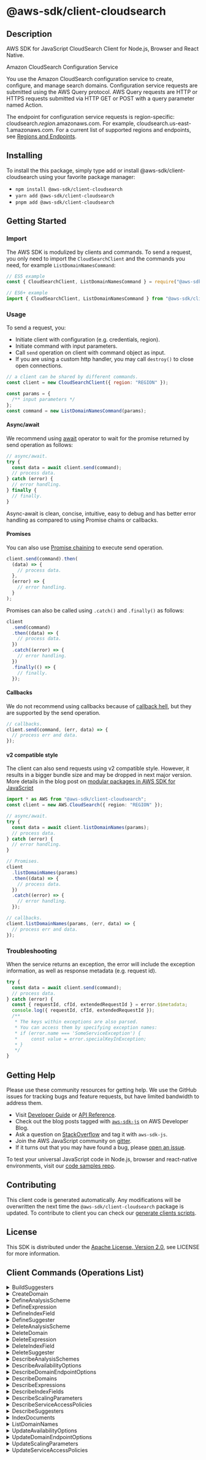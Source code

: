 <!-- generated file, do not edit directly -->

# @aws-sdk/client-cloudsearch

## Description

AWS SDK for JavaScript CloudSearch Client for Node.js, Browser and React Native.

<fullname>Amazon CloudSearch Configuration Service</fullname>

<p>You use the Amazon CloudSearch configuration service to create, configure, and manage search domains.
Configuration service  requests are submitted using the AWS Query protocol. AWS Query requests
are HTTP or HTTPS requests submitted via HTTP GET or POST with a query parameter named Action.</p>
<p>The endpoint for configuration service requests is region-specific: cloudsearch.<i>region</i>.amazonaws.com.
For example, cloudsearch.us-east-1.amazonaws.com. For a current list of supported regions and endpoints,
see <a href="http://docs.aws.amazon.com/general/latest/gr/rande.html#cloudsearch_region" target="_blank">Regions and Endpoints</a>.</p>

## Installing

To install the this package, simply type add or install @aws-sdk/client-cloudsearch
using your favorite package manager:

- `npm install @aws-sdk/client-cloudsearch`
- `yarn add @aws-sdk/client-cloudsearch`
- `pnpm add @aws-sdk/client-cloudsearch`

## Getting Started

### Import

The AWS SDK is modulized by clients and commands.
To send a request, you only need to import the `CloudSearchClient` and
the commands you need, for example `ListDomainNamesCommand`:

```js
// ES5 example
const { CloudSearchClient, ListDomainNamesCommand } = require("@aws-sdk/client-cloudsearch");
```

```ts
// ES6+ example
import { CloudSearchClient, ListDomainNamesCommand } from "@aws-sdk/client-cloudsearch";
```

### Usage

To send a request, you:

- Initiate client with configuration (e.g. credentials, region).
- Initiate command with input parameters.
- Call `send` operation on client with command object as input.
- If you are using a custom http handler, you may call `destroy()` to close open connections.

```js
// a client can be shared by different commands.
const client = new CloudSearchClient({ region: "REGION" });

const params = {
  /** input parameters */
};
const command = new ListDomainNamesCommand(params);
```

#### Async/await

We recommend using [await](https://developer.mozilla.org/en-US/docs/Web/JavaScript/Reference/Operators/await)
operator to wait for the promise returned by send operation as follows:

```js
// async/await.
try {
  const data = await client.send(command);
  // process data.
} catch (error) {
  // error handling.
} finally {
  // finally.
}
```

Async-await is clean, concise, intuitive, easy to debug and has better error handling
as compared to using Promise chains or callbacks.

#### Promises

You can also use [Promise chaining](https://developer.mozilla.org/en-US/docs/Web/JavaScript/Guide/Using_promises#chaining)
to execute send operation.

```js
client.send(command).then(
  (data) => {
    // process data.
  },
  (error) => {
    // error handling.
  }
);
```

Promises can also be called using `.catch()` and `.finally()` as follows:

```js
client
  .send(command)
  .then((data) => {
    // process data.
  })
  .catch((error) => {
    // error handling.
  })
  .finally(() => {
    // finally.
  });
```

#### Callbacks

We do not recommend using callbacks because of [callback hell](http://callbackhell.com/),
but they are supported by the send operation.

```js
// callbacks.
client.send(command, (err, data) => {
  // process err and data.
});
```

#### v2 compatible style

The client can also send requests using v2 compatible style.
However, it results in a bigger bundle size and may be dropped in next major version. More details in the blog post
on [modular packages in AWS SDK for JavaScript](https://aws.amazon.com/blogs/developer/modular-packages-in-aws-sdk-for-javascript/)

```ts
import * as AWS from "@aws-sdk/client-cloudsearch";
const client = new AWS.CloudSearch({ region: "REGION" });

// async/await.
try {
  const data = await client.listDomainNames(params);
  // process data.
} catch (error) {
  // error handling.
}

// Promises.
client
  .listDomainNames(params)
  .then((data) => {
    // process data.
  })
  .catch((error) => {
    // error handling.
  });

// callbacks.
client.listDomainNames(params, (err, data) => {
  // process err and data.
});
```

### Troubleshooting

When the service returns an exception, the error will include the exception information,
as well as response metadata (e.g. request id).

```js
try {
  const data = await client.send(command);
  // process data.
} catch (error) {
  const { requestId, cfId, extendedRequestId } = error.$$metadata;
  console.log({ requestId, cfId, extendedRequestId });
  /**
   * The keys within exceptions are also parsed.
   * You can access them by specifying exception names:
   * if (error.name === 'SomeServiceException') {
   *     const value = error.specialKeyInException;
   * }
   */
}
```

## Getting Help

Please use these community resources for getting help.
We use the GitHub issues for tracking bugs and feature requests, but have limited bandwidth to address them.

- Visit [Developer Guide](https://docs.aws.amazon.com/sdk-for-javascript/v3/developer-guide/welcome.html)
  or [API Reference](https://docs.aws.amazon.com/AWSJavaScriptSDK/v3/latest/index.html).
- Check out the blog posts tagged with [`aws-sdk-js`](https://aws.amazon.com/blogs/developer/tag/aws-sdk-js/)
  on AWS Developer Blog.
- Ask a question on [StackOverflow](https://stackoverflow.com/questions/tagged/aws-sdk-js) and tag it with `aws-sdk-js`.
- Join the AWS JavaScript community on [gitter](https://gitter.im/aws/aws-sdk-js-v3).
- If it turns out that you may have found a bug, please [open an issue](https://github.com/aws/aws-sdk-js-v3/issues/new/choose).

To test your universal JavaScript code in Node.js, browser and react-native environments,
visit our [code samples repo](https://github.com/aws-samples/aws-sdk-js-tests).

## Contributing

This client code is generated automatically. Any modifications will be overwritten the next time the `@aws-sdk/client-cloudsearch` package is updated.
To contribute to client you can check our [generate clients scripts](https://github.com/aws/aws-sdk-js-v3/tree/main/scripts/generate-clients).

## License

This SDK is distributed under the
[Apache License, Version 2.0](http://www.apache.org/licenses/LICENSE-2.0),
see LICENSE for more information.

## Client Commands (Operations List)

<details>
<summary>
BuildSuggesters
</summary>

[Command API Reference](https://docs.aws.amazon.com/AWSJavaScriptSDK/v3/latest/clients/client-cloudsearch/classes/buildsuggesterscommand.html) / [Input](https://docs.aws.amazon.com/AWSJavaScriptSDK/v3/latest/clients/client-cloudsearch/interfaces/buildsuggesterscommandinput.html) / [Output](https://docs.aws.amazon.com/AWSJavaScriptSDK/v3/latest/clients/client-cloudsearch/interfaces/buildsuggesterscommandoutput.html)

</details>
<details>
<summary>
CreateDomain
</summary>

[Command API Reference](https://docs.aws.amazon.com/AWSJavaScriptSDK/v3/latest/clients/client-cloudsearch/classes/createdomaincommand.html) / [Input](https://docs.aws.amazon.com/AWSJavaScriptSDK/v3/latest/clients/client-cloudsearch/interfaces/createdomaincommandinput.html) / [Output](https://docs.aws.amazon.com/AWSJavaScriptSDK/v3/latest/clients/client-cloudsearch/interfaces/createdomaincommandoutput.html)

</details>
<details>
<summary>
DefineAnalysisScheme
</summary>

[Command API Reference](https://docs.aws.amazon.com/AWSJavaScriptSDK/v3/latest/clients/client-cloudsearch/classes/defineanalysisschemecommand.html) / [Input](https://docs.aws.amazon.com/AWSJavaScriptSDK/v3/latest/clients/client-cloudsearch/interfaces/defineanalysisschemecommandinput.html) / [Output](https://docs.aws.amazon.com/AWSJavaScriptSDK/v3/latest/clients/client-cloudsearch/interfaces/defineanalysisschemecommandoutput.html)

</details>
<details>
<summary>
DefineExpression
</summary>

[Command API Reference](https://docs.aws.amazon.com/AWSJavaScriptSDK/v3/latest/clients/client-cloudsearch/classes/defineexpressioncommand.html) / [Input](https://docs.aws.amazon.com/AWSJavaScriptSDK/v3/latest/clients/client-cloudsearch/interfaces/defineexpressioncommandinput.html) / [Output](https://docs.aws.amazon.com/AWSJavaScriptSDK/v3/latest/clients/client-cloudsearch/interfaces/defineexpressioncommandoutput.html)

</details>
<details>
<summary>
DefineIndexField
</summary>

[Command API Reference](https://docs.aws.amazon.com/AWSJavaScriptSDK/v3/latest/clients/client-cloudsearch/classes/defineindexfieldcommand.html) / [Input](https://docs.aws.amazon.com/AWSJavaScriptSDK/v3/latest/clients/client-cloudsearch/interfaces/defineindexfieldcommandinput.html) / [Output](https://docs.aws.amazon.com/AWSJavaScriptSDK/v3/latest/clients/client-cloudsearch/interfaces/defineindexfieldcommandoutput.html)

</details>
<details>
<summary>
DefineSuggester
</summary>

[Command API Reference](https://docs.aws.amazon.com/AWSJavaScriptSDK/v3/latest/clients/client-cloudsearch/classes/definesuggestercommand.html) / [Input](https://docs.aws.amazon.com/AWSJavaScriptSDK/v3/latest/clients/client-cloudsearch/interfaces/definesuggestercommandinput.html) / [Output](https://docs.aws.amazon.com/AWSJavaScriptSDK/v3/latest/clients/client-cloudsearch/interfaces/definesuggestercommandoutput.html)

</details>
<details>
<summary>
DeleteAnalysisScheme
</summary>

[Command API Reference](https://docs.aws.amazon.com/AWSJavaScriptSDK/v3/latest/clients/client-cloudsearch/classes/deleteanalysisschemecommand.html) / [Input](https://docs.aws.amazon.com/AWSJavaScriptSDK/v3/latest/clients/client-cloudsearch/interfaces/deleteanalysisschemecommandinput.html) / [Output](https://docs.aws.amazon.com/AWSJavaScriptSDK/v3/latest/clients/client-cloudsearch/interfaces/deleteanalysisschemecommandoutput.html)

</details>
<details>
<summary>
DeleteDomain
</summary>

[Command API Reference](https://docs.aws.amazon.com/AWSJavaScriptSDK/v3/latest/clients/client-cloudsearch/classes/deletedomaincommand.html) / [Input](https://docs.aws.amazon.com/AWSJavaScriptSDK/v3/latest/clients/client-cloudsearch/interfaces/deletedomaincommandinput.html) / [Output](https://docs.aws.amazon.com/AWSJavaScriptSDK/v3/latest/clients/client-cloudsearch/interfaces/deletedomaincommandoutput.html)

</details>
<details>
<summary>
DeleteExpression
</summary>

[Command API Reference](https://docs.aws.amazon.com/AWSJavaScriptSDK/v3/latest/clients/client-cloudsearch/classes/deleteexpressioncommand.html) / [Input](https://docs.aws.amazon.com/AWSJavaScriptSDK/v3/latest/clients/client-cloudsearch/interfaces/deleteexpressioncommandinput.html) / [Output](https://docs.aws.amazon.com/AWSJavaScriptSDK/v3/latest/clients/client-cloudsearch/interfaces/deleteexpressioncommandoutput.html)

</details>
<details>
<summary>
DeleteIndexField
</summary>

[Command API Reference](https://docs.aws.amazon.com/AWSJavaScriptSDK/v3/latest/clients/client-cloudsearch/classes/deleteindexfieldcommand.html) / [Input](https://docs.aws.amazon.com/AWSJavaScriptSDK/v3/latest/clients/client-cloudsearch/interfaces/deleteindexfieldcommandinput.html) / [Output](https://docs.aws.amazon.com/AWSJavaScriptSDK/v3/latest/clients/client-cloudsearch/interfaces/deleteindexfieldcommandoutput.html)

</details>
<details>
<summary>
DeleteSuggester
</summary>

[Command API Reference](https://docs.aws.amazon.com/AWSJavaScriptSDK/v3/latest/clients/client-cloudsearch/classes/deletesuggestercommand.html) / [Input](https://docs.aws.amazon.com/AWSJavaScriptSDK/v3/latest/clients/client-cloudsearch/interfaces/deletesuggestercommandinput.html) / [Output](https://docs.aws.amazon.com/AWSJavaScriptSDK/v3/latest/clients/client-cloudsearch/interfaces/deletesuggestercommandoutput.html)

</details>
<details>
<summary>
DescribeAnalysisSchemes
</summary>

[Command API Reference](https://docs.aws.amazon.com/AWSJavaScriptSDK/v3/latest/clients/client-cloudsearch/classes/describeanalysisschemescommand.html) / [Input](https://docs.aws.amazon.com/AWSJavaScriptSDK/v3/latest/clients/client-cloudsearch/interfaces/describeanalysisschemescommandinput.html) / [Output](https://docs.aws.amazon.com/AWSJavaScriptSDK/v3/latest/clients/client-cloudsearch/interfaces/describeanalysisschemescommandoutput.html)

</details>
<details>
<summary>
DescribeAvailabilityOptions
</summary>

[Command API Reference](https://docs.aws.amazon.com/AWSJavaScriptSDK/v3/latest/clients/client-cloudsearch/classes/describeavailabilityoptionscommand.html) / [Input](https://docs.aws.amazon.com/AWSJavaScriptSDK/v3/latest/clients/client-cloudsearch/interfaces/describeavailabilityoptionscommandinput.html) / [Output](https://docs.aws.amazon.com/AWSJavaScriptSDK/v3/latest/clients/client-cloudsearch/interfaces/describeavailabilityoptionscommandoutput.html)

</details>
<details>
<summary>
DescribeDomainEndpointOptions
</summary>

[Command API Reference](https://docs.aws.amazon.com/AWSJavaScriptSDK/v3/latest/clients/client-cloudsearch/classes/describedomainendpointoptionscommand.html) / [Input](https://docs.aws.amazon.com/AWSJavaScriptSDK/v3/latest/clients/client-cloudsearch/interfaces/describedomainendpointoptionscommandinput.html) / [Output](https://docs.aws.amazon.com/AWSJavaScriptSDK/v3/latest/clients/client-cloudsearch/interfaces/describedomainendpointoptionscommandoutput.html)

</details>
<details>
<summary>
DescribeDomains
</summary>

[Command API Reference](https://docs.aws.amazon.com/AWSJavaScriptSDK/v3/latest/clients/client-cloudsearch/classes/describedomainscommand.html) / [Input](https://docs.aws.amazon.com/AWSJavaScriptSDK/v3/latest/clients/client-cloudsearch/interfaces/describedomainscommandinput.html) / [Output](https://docs.aws.amazon.com/AWSJavaScriptSDK/v3/latest/clients/client-cloudsearch/interfaces/describedomainscommandoutput.html)

</details>
<details>
<summary>
DescribeExpressions
</summary>

[Command API Reference](https://docs.aws.amazon.com/AWSJavaScriptSDK/v3/latest/clients/client-cloudsearch/classes/describeexpressionscommand.html) / [Input](https://docs.aws.amazon.com/AWSJavaScriptSDK/v3/latest/clients/client-cloudsearch/interfaces/describeexpressionscommandinput.html) / [Output](https://docs.aws.amazon.com/AWSJavaScriptSDK/v3/latest/clients/client-cloudsearch/interfaces/describeexpressionscommandoutput.html)

</details>
<details>
<summary>
DescribeIndexFields
</summary>

[Command API Reference](https://docs.aws.amazon.com/AWSJavaScriptSDK/v3/latest/clients/client-cloudsearch/classes/describeindexfieldscommand.html) / [Input](https://docs.aws.amazon.com/AWSJavaScriptSDK/v3/latest/clients/client-cloudsearch/interfaces/describeindexfieldscommandinput.html) / [Output](https://docs.aws.amazon.com/AWSJavaScriptSDK/v3/latest/clients/client-cloudsearch/interfaces/describeindexfieldscommandoutput.html)

</details>
<details>
<summary>
DescribeScalingParameters
</summary>

[Command API Reference](https://docs.aws.amazon.com/AWSJavaScriptSDK/v3/latest/clients/client-cloudsearch/classes/describescalingparameterscommand.html) / [Input](https://docs.aws.amazon.com/AWSJavaScriptSDK/v3/latest/clients/client-cloudsearch/interfaces/describescalingparameterscommandinput.html) / [Output](https://docs.aws.amazon.com/AWSJavaScriptSDK/v3/latest/clients/client-cloudsearch/interfaces/describescalingparameterscommandoutput.html)

</details>
<details>
<summary>
DescribeServiceAccessPolicies
</summary>

[Command API Reference](https://docs.aws.amazon.com/AWSJavaScriptSDK/v3/latest/clients/client-cloudsearch/classes/describeserviceaccesspoliciescommand.html) / [Input](https://docs.aws.amazon.com/AWSJavaScriptSDK/v3/latest/clients/client-cloudsearch/interfaces/describeserviceaccesspoliciescommandinput.html) / [Output](https://docs.aws.amazon.com/AWSJavaScriptSDK/v3/latest/clients/client-cloudsearch/interfaces/describeserviceaccesspoliciescommandoutput.html)

</details>
<details>
<summary>
DescribeSuggesters
</summary>

[Command API Reference](https://docs.aws.amazon.com/AWSJavaScriptSDK/v3/latest/clients/client-cloudsearch/classes/describesuggesterscommand.html) / [Input](https://docs.aws.amazon.com/AWSJavaScriptSDK/v3/latest/clients/client-cloudsearch/interfaces/describesuggesterscommandinput.html) / [Output](https://docs.aws.amazon.com/AWSJavaScriptSDK/v3/latest/clients/client-cloudsearch/interfaces/describesuggesterscommandoutput.html)

</details>
<details>
<summary>
IndexDocuments
</summary>

[Command API Reference](https://docs.aws.amazon.com/AWSJavaScriptSDK/v3/latest/clients/client-cloudsearch/classes/indexdocumentscommand.html) / [Input](https://docs.aws.amazon.com/AWSJavaScriptSDK/v3/latest/clients/client-cloudsearch/interfaces/indexdocumentscommandinput.html) / [Output](https://docs.aws.amazon.com/AWSJavaScriptSDK/v3/latest/clients/client-cloudsearch/interfaces/indexdocumentscommandoutput.html)

</details>
<details>
<summary>
ListDomainNames
</summary>

[Command API Reference](https://docs.aws.amazon.com/AWSJavaScriptSDK/v3/latest/clients/client-cloudsearch/classes/listdomainnamescommand.html) / [Input](https://docs.aws.amazon.com/AWSJavaScriptSDK/v3/latest/clients/client-cloudsearch/interfaces/listdomainnamescommandinput.html) / [Output](https://docs.aws.amazon.com/AWSJavaScriptSDK/v3/latest/clients/client-cloudsearch/interfaces/listdomainnamescommandoutput.html)

</details>
<details>
<summary>
UpdateAvailabilityOptions
</summary>

[Command API Reference](https://docs.aws.amazon.com/AWSJavaScriptSDK/v3/latest/clients/client-cloudsearch/classes/updateavailabilityoptionscommand.html) / [Input](https://docs.aws.amazon.com/AWSJavaScriptSDK/v3/latest/clients/client-cloudsearch/interfaces/updateavailabilityoptionscommandinput.html) / [Output](https://docs.aws.amazon.com/AWSJavaScriptSDK/v3/latest/clients/client-cloudsearch/interfaces/updateavailabilityoptionscommandoutput.html)

</details>
<details>
<summary>
UpdateDomainEndpointOptions
</summary>

[Command API Reference](https://docs.aws.amazon.com/AWSJavaScriptSDK/v3/latest/clients/client-cloudsearch/classes/updatedomainendpointoptionscommand.html) / [Input](https://docs.aws.amazon.com/AWSJavaScriptSDK/v3/latest/clients/client-cloudsearch/interfaces/updatedomainendpointoptionscommandinput.html) / [Output](https://docs.aws.amazon.com/AWSJavaScriptSDK/v3/latest/clients/client-cloudsearch/interfaces/updatedomainendpointoptionscommandoutput.html)

</details>
<details>
<summary>
UpdateScalingParameters
</summary>

[Command API Reference](https://docs.aws.amazon.com/AWSJavaScriptSDK/v3/latest/clients/client-cloudsearch/classes/updatescalingparameterscommand.html) / [Input](https://docs.aws.amazon.com/AWSJavaScriptSDK/v3/latest/clients/client-cloudsearch/interfaces/updatescalingparameterscommandinput.html) / [Output](https://docs.aws.amazon.com/AWSJavaScriptSDK/v3/latest/clients/client-cloudsearch/interfaces/updatescalingparameterscommandoutput.html)

</details>
<details>
<summary>
UpdateServiceAccessPolicies
</summary>

[Command API Reference](https://docs.aws.amazon.com/AWSJavaScriptSDK/v3/latest/clients/client-cloudsearch/classes/updateserviceaccesspoliciescommand.html) / [Input](https://docs.aws.amazon.com/AWSJavaScriptSDK/v3/latest/clients/client-cloudsearch/interfaces/updateserviceaccesspoliciescommandinput.html) / [Output](https://docs.aws.amazon.com/AWSJavaScriptSDK/v3/latest/clients/client-cloudsearch/interfaces/updateserviceaccesspoliciescommandoutput.html)

</details>
